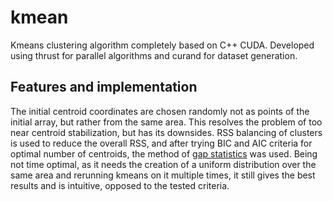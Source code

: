 # kmean
Kmeans clustering algorithm completely based on C++ CUDA.
Developed using thrust for parallel algorithms and curand for dataset generation.

## Features and implementation
The initial centroid coordinates are chosen randomly not as points of the initial array, but rather from the same area.
This resolves the problem of too near centroid stabilization, but has its downsides.
RSS balancing of clusters is used to reduce the overall RSS, and after trying 
BIC and AIC criteria for optimal number of centroids, the method of [gap statistics](http://www.web.stanford.edu/~hastie/Papers/gap.pdf)
was used.
Being not time optimal, as it needs the creation of a uniform distribution over the same area and rerunning kmeans on it multiple times, 
it still gives the best results and is intuitive, opposed to the tested criteria.
